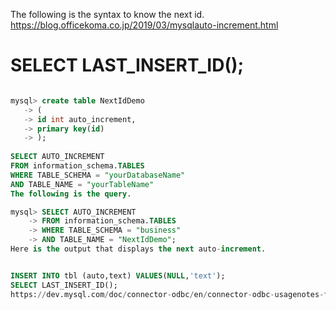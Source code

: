 The following is the syntax to know the next id.
https://blog.officekoma.co.jp/2019/03/mysqlauto-increment.html
# SELECT LAST_INSERT_ID();
```sql

mysql> create table NextIdDemo
   -> (
   -> id int auto_increment,
   -> primary key(id)
   -> );
   
SELECT AUTO_INCREMENT
FROM information_schema.TABLES
WHERE TABLE_SCHEMA = "yourDatabaseName"
AND TABLE_NAME = "yourTableName"
The following is the query.

mysql> SELECT AUTO_INCREMENT
    -> FROM information_schema.TABLES
    -> WHERE TABLE_SCHEMA = "business"
    -> AND TABLE_NAME = "NextIdDemo";
Here is the output that displays the next auto-increment.


INSERT INTO tbl (auto,text) VALUES(NULL,'text');
SELECT LAST_INSERT_ID();
https://dev.mysql.com/doc/connector-odbc/en/connector-odbc-usagenotes-functionality-last-insert-id.html
```
